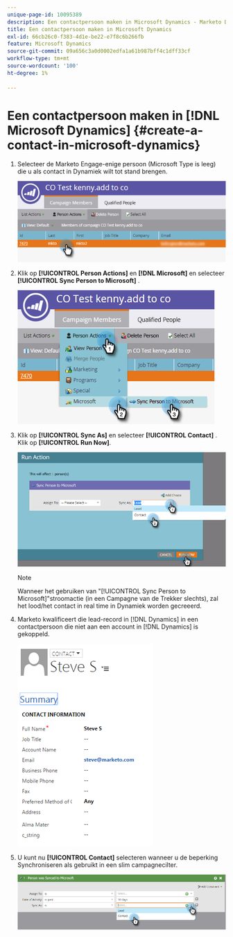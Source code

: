 ```yaml
---
unique-page-id: 10095389
description: Een contactpersoon maken in Microsoft Dynamics - Marketo Docs - Productdocumentatie
title: Een contactpersoon maken in Microsoft Dynamics
exl-id: 66cb26c0-f383-4d1e-be22-e7f8c6b266fb
feature: Microsoft Dynamics
source-git-commit: 09a656c3a0d0002edfa1a61b987bff4c1dff33cf
workflow-type: tm+mt
source-wordcount: '100'
ht-degree: 1%

---
```


# Een contactpersoon maken in [!DNL Microsoft Dynamics] {#create-a-contact-in-microsoft-dynamics}

1. Selecteer de Marketo Engage-enige persoon (Microsoft Type is leeg) die u als contact in Dynamiek wilt tot stand brengen.

   ![](assets/one.png)

1. Klik op **[!UICONTROL Person Actions]** en **[!DNL Microsoft]** en selecteer **[!UICONTROL Sync Person to Microsoft]** .

   ![](assets/two.png)

1. Klik op **[!UICONTROL Sync As]** en selecteer **[!UICONTROL Contact]** . Klik op **[!UICONTROL Run Now]**.

   ![](assets/three.png)

   >[!NOTE]
   >
   >Wanneer het gebruiken van &quot;[!UICONTROL Sync Person to Microsoft]&quot;stroomactie (in een Campagne van de Trekker slechts), zal het lood/het contact in real time in Dynamiek worden gecreeerd.

1. Marketo kwalificeert die lead-record in [!DNL Dynamics] in een contactpersoon die niet aan een account in [!DNL Dynamics] is gekoppeld.

   ![](assets/image2015-10-23-9-3a43-3a33.png)

1. U kunt nu **[!UICONTROL Contact]** selecteren wanneer u de beperking Synchroniseren als gebruikt in een slim campagnecilter.

   ![](assets/five.png)
